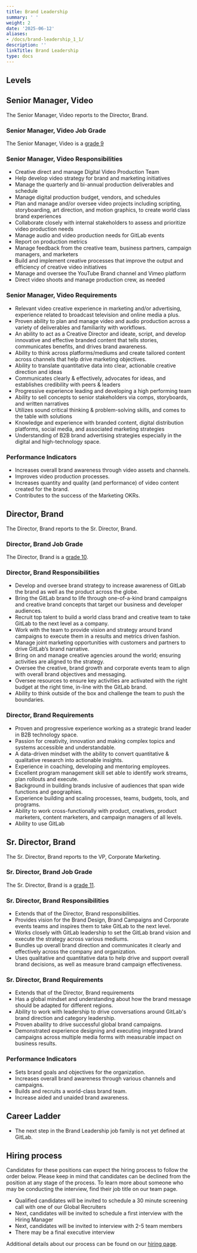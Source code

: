 ```yaml
---
title: Brand Leadership
summary: ' '
weight: 2
date: '2025-06-12'
aliases:
- /docs/brand-leadership_1_1/
description: ''
linkTitle: Brand Leadership
type: docs
---
```


## Levels

## Senior Manager, Video

The Senior Manager, Video reports to the Director, Brand.

### Senior Manager, Video Job Grade

The Senior Manager, Video is a [grade 9](/handbook/total-rewards/compensation/compensation-calculator/#gitlab-job-grades)

### Senior Manager, Video Responsibilities

- Creative direct and manage Digital Video Production Team
- Help develop video strategy for brand and marketing initiatives
- Manage the quarterly and bi-annual production deliverables and schedule
- Manage digital production budget, vendors, and schedules
- Plan and manage and/or oversee video projects including scripting, storyboarding, art direction, and motion graphics, to create world class brand experiences
- Collaborate closely with internal stakeholders to assess and prioritize video production needs
- Manage audio and video production needs for GitLab events
- Report on production metrics
- Manage feedback from the creative team, business partners, campaign managers, and marketers
- Build and implement creative processes that improve the output and efficiency of creative video initiatives
- Manage and oversee the YouTube Brand channel and Vimeo platform
- Direct video shoots and manage production crew, as needed

### Senior Manager, Video Requirements

- Relevant video creative experience in marketing and/or advertising, experience related to broadcast television and online media a plus.
- Proven ability to plan and manage video and audio production across a variety of deliverables and familiarity with workflows.
- An ability to act as a Creative Director and ideate, script, and develop innovative and effective branded content that tells stories, communicates benefits, and drives brand awareness.
- Ability to think across platforms/mediums and create tailored content across channels that help drive marketing objectives.
- Ability to translate quantitative data into clear, actionable creative direction and ideas
- Communicates clearly & effectively, advocates for ideas, and establishes credibility with peers & leaders
- Progressive experience leading and developing a high performing team
- Ability to sell concepts to senior stakeholders via comps, storyboards, and written narratives
- Utilizes sound critical thinking & problem-solving skills, and comes to the table with solutions
- Knowledge and experience with branded content, digital distribution platforms, social media, and associated marketing strategies
- Understanding of B2B brand advertising strategies especially in the digital and high-technology space.

### Performance Indicators

- Increases overall brand awareness through video assets and channels.
- Improves video production processes.
- Increases quantity and quality (and performance) of video content created for the brand.
- Contributes to the success of the Marketing OKRs.

## Director, Brand

The Director, Brand reports to the Sr. Director, Brand.

### Director, Brand Job Grade

The Director, Brand is a [grade 10](/handbook/total-rewards/compensation/compensation-calculator/#gitlab-job-grades).

### Director, Brand Responsibilities

- Develop and oversee brand strategy to increase awareness of GitLab the brand as well as the product across the globe.
- Bring the GitLab brand to life through one-of-a-kind brand campaigns and creative brand concepts that target our business and developer audiences.
- Recruit top talent to build a world class brand and creative team to take GitLab to the next level as a company.
- Work with the team to provide vision and strategy around brand campaigns to execute them in a results and metrics driven fashion.
- Manage joint marketing opportunities with customers and partners to drive GitLab’s brand narrative.
- Bring on and manage creative agencies around the world; ensuring activities are aligned to the strategy.
- Oversee the creative, brand growth and corporate events team to align with overall brand objectives and messaging.
- Oversee resources to ensure key activities are activated with the right budget at the right time, in-line with the GitLab brand.
- Ability to think outside of the box and challenge the team to push the boundaries.

### Director, Brand Requirements

- Proven and progressive experience working as a strategic brand leader in B2B technology space.
- Passion for creativity, innovation and making complex topics and systems accessible and understandable.
- A data-driven mindset with the ability to convert quantitative & qualitative research into actionable insights.
- Experience in coaching, developing and mentoring employees.
- Excellent program management skill set able to identify work streams, plan rollouts and execute.
- Background in building brands inclusive of audiences that span wide functions and geographies.
- Experience building and scaling processes, teams, budgets, tools, and programs.
- Ability to work cross-functionally with product, creatives, product marketers, content marketers, and campaign managers of all levels.
- Ability to use GitLab

## Sr. Director, Brand

The Sr. Director, Brand reports to the VP, Corporate Marketing.

### Sr. Director, Brand Job Grade

The Sr. Director, Brand is a [grade 11](/handbook/total-rewards/compensation/compensation-calculator/#gitlab-job-grades).

### Sr. Director, Brand Responsibilities

- Extends that of the Director, Brand responsibilities.
- Provides vision for the Brand Design, Brand Campaigns and Corporate events teams and inspires them to take GitLab to the next level.
- Works closely with GitLab leadership to set the GitLab brand vision and execute the strategy across various mediums.
- Bundles up overall brand direction and communicates it clearly and effectively across the company and organization.
- Uses qualitative and quantitative data to help drive and support overall brand decisions, as well as measure brand campaign effectiveness.

### Sr. Director, Brand Requirements

- Extends that of the Director, Brand requirements
- Has a global mindset and understanding about how the brand message should be adapted for different regions.
- Ability to work with leadership to drive conversations around GitLab's brand direction and category leadership.
- Proven abaility to drive successful global brand campaigns.
- Demonstrated experience designing and executing integrated brand campaigns across multiple media forms with measurable impact on business results.

### Performance Indicators

- Sets brand goals and objectives for the organization.
- Increases overall brand awareness through various channels and campaigns.
- Builds and recruits a world-class brand team.
- Increase aided and unaided brand awareness.

## Career Ladder

- The next step in the Brand Leadership job family is not yet defined at GitLab.

## Hiring process

Candidates for these positions can expect the hiring process to follow the order below. Please keep in mind that candidates can be declined from the position at any stage of the process. To learn more about someone who may be conducting the interview, find their job title on our team page.

- Qualified candidates will be invited to schedule a 30 minute screening call with one of our Global Recruiters
- Next, candidates will be invited to schedule a first interview with the Hiring Manager
- Next, candidates will be invited to interview with 2-5 team members
- There may be a final executive interview

Additional details about our process can be found on our [hiring page](/handbook/hiring/).
